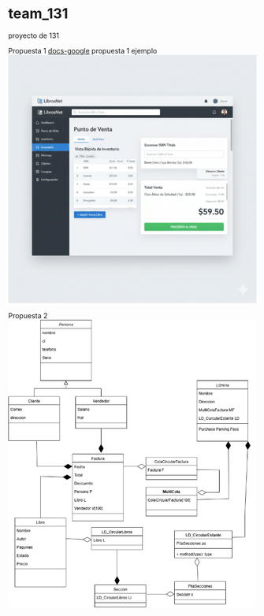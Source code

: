 # team_131
proyecto de 131


Propuesta 1 [docs-google](https://docs.google.com/document/d/1f7s1z3uskeJLUoBVi7yUpvGumbp4gW0SeW7KnjvUUvY/edit?usp=sharing)
propuesta 1 ejemplo ![example](.images/example.png)

Propuesta 2 ![whatsapp-1](.images/WhatsApp%20Image%202025-10-24%20at%2011.46.20%20AM.jpeg)

